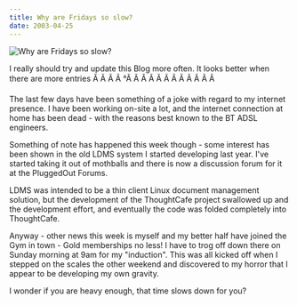 ```yaml
---
title: Why are Fridays so slow?
date: 2003-04-25
---
```


![Why are Fridays so slow?](https://source.unsplash.com/npxXWgQ33ZQ/1600x900)

I really should try and update this Blog more often. It looks better when there are more entries Ã Ã Ã Ã °Ã Ã Ã Ã Ã Ã Ã Ã Ã Ã Ã Ã 

The last few days have been something of a joke with regard to my internet presence. I have been working on-site a lot, and the internet connection at home has been dead - with the reasons best known to the BT ADSL engineers.

Something of note has happened this week though - some interest has been shown in the old LDMS system I started developing last year. I've started taking it out of mothballs and there is now a discussion forum for it at the PluggedOut Forums.

LDMS was intended to be a thin client Linux document management solution, but the development of the ThoughtCafe project swallowed up and the development effort, and eventually the code was folded completely into ThoughtCafe.

Anyway - other news this week is myself and my better half have joined the Gym in town - Gold memberships no less! I have to trog off down there on Sunday morning at 9am for my "induction". This was all kicked off when I stepped on the scales the other weekend and discovered to my horror that I appear to be developing my own gravity.

I wonder if you are heavy enough, that time slows down for you?